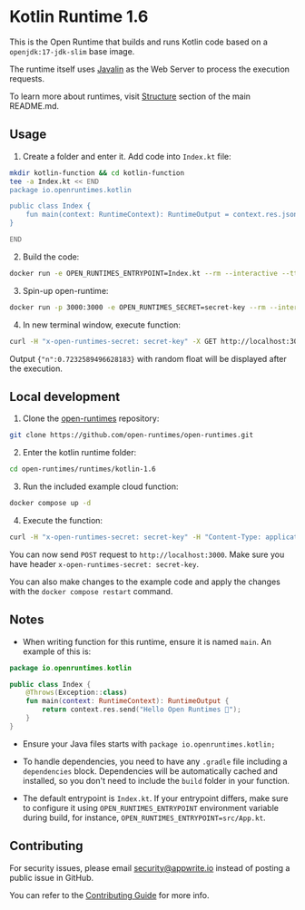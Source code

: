 # Kotlin Runtime 1.6

This is the Open Runtime that builds and runs Kotlin code based on a `openjdk:17-jdk-slim` base image.

The runtime itself uses [Javalin](https://github.com/tipsy/javalin) as the Web Server to process the execution requests.

To learn more about runtimes, visit [Structure](https://github.com/open-runtimes/open-runtimes#structure) section of the main README.md.

## Usage

1. Create a folder and enter it. Add code into `Index.kt` file:

```bash
mkdir kotlin-function && cd kotlin-function
tee -a Index.kt << END
package io.openruntimes.kotlin

public class Index {
    fun main(context: RuntimeContext): RuntimeOutput = context.res.json(mutableMapOf("n" to Math.random()))
}

END

```

2. Build the code:

```bash
docker run -e OPEN_RUNTIMES_ENTRYPOINT=Index.kt --rm --interactive --tty --volume $PWD:/mnt/code openruntimes/kotlin:v3-1.6 sh helpers/build.sh
```

3. Spin-up open-runtime:

```bash
docker run -p 3000:3000 -e OPEN_RUNTIMES_SECRET=secret-key --rm --interactive --tty --volume $PWD/code.tar.gz:/mnt/code/code.tar.gz:ro openruntimes/kotlin:v3-1.6 sh helpers/start.sh "java -jar /usr/local/server/src/function/kotlin-runtime-1.0.0.jar"
```

4. In new terminal window, execute function:

```bash
curl -H "x-open-runtimes-secret: secret-key" -X GET http://localhost:3000/
```

Output `{"n":0.7232589496628183}` with random float will be displayed after the execution.

## Local development

1. Clone the [open-runtimes](https://github.com/open-runtimes/open-runtimes) repository:

```bash
git clone https://github.com/open-runtimes/open-runtimes.git
```

2. Enter the kotlin runtime folder:

```bash
cd open-runtimes/runtimes/kotlin-1.6
```

3. Run the included example cloud function:

```bash
docker compose up -d
```

4. Execute the function:

```bash
curl -H "x-open-runtimes-secret: secret-key" -H "Content-Type: application/json" -X POST http://localhost:3000/ -d '{"id": "4"}'
```

You can now send `POST` request to `http://localhost:3000`. Make sure you have header `x-open-runtimes-secret: secret-key`.

You can also make changes to the example code and apply the changes with the `docker compose restart` command.

## Notes

- When writing function for this runtime, ensure it is named `main`. An example of this is:

```kotlin
package io.openruntimes.kotlin

public class Index {
    @Throws(Exception::class)
    fun main(context: RuntimeContext): RuntimeOutput {
        return context.res.send("Hello Open Runtimes 👋");
    }
}
```

- Ensure your Java files starts with `package io.openruntimes.kotlin;`

- To handle dependencies, you need to have any `.gradle` file including a `dependencies` block. Dependencies will be automatically cached and installed, so you don't need to include the `build` folder in your function.

- The default entrypoint is `Index.kt`. If your entrypoint differs, make sure to configure it using `OPEN_RUNTIMES_ENTRYPOINT` environment variable during build, for instance, `OPEN_RUNTIMES_ENTRYPOINT=src/App.kt`.

## Contributing

For security issues, please email security@appwrite.io instead of posting a public issue in GitHub.

You can refer to the [Contributing Guide](https://github.com/open-runtimes/open-runtimes/blob/main/CONTRIBUTING.md) for more info.
